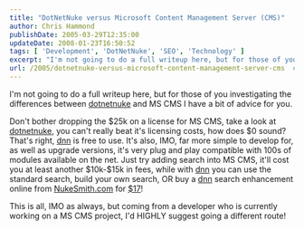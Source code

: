 ```yaml
---
title: "DotNetNuke versus Microsoft Content Management Server (CMS)"
author: Chris Hammond
publishDate: 2005-03-29T12:35:00
updateDate: 2008-01-23T16:50:52
tags: [ 'Development', 'DotNetNuke', 'SEO', 'Technology' ]
excerpt: "I'm not going to do a full writeup here, but for those of you investigating the differences between dotnetnuke and MS CMS I have a bit of advice for you. Don't bother dropping the $25k on a license for MS CMS, take a look at dotnetnuke, you can't really beat it's licensing costs, how does $0 sound? That's right, dnn is free to use. It's also, IMO, far more simple to develop for, as well as upgrade versions, it's very plug and play compatible with 100s of modules available on the net. Just try adding search into MS CMS, it'll cost you at least another $10k-$15k in fees, while with dnn you can use the standard search, build your own search, OR buy a dnn search enhancement online from NukeSmith.com for $17! This is all, IMO as always, but coming from a developer who is currently working on a MS CMS project, I'd HIGHLY suggest going a different..."
url: /2005/dotnetnuke-versus-microsoft-content-management-server-cms  # Use the generated URL with year
---
```

<P>I'm not going to do a full writeup here, but for those of you investigating the differences between <a title="DotNetNuke.com" href="https://www.dotnetnuke.com/" target="_blank">dotnetnuke</a> and MS CMS I have a bit of advice for you.</P> <P>Don't bother dropping the $25k on a license for MS CMS, take a look at <a title="DotNetNuke.com" href="https://www.dotnetnuke.com/" target="_blank">dotnetnuke</a>, you can't really beat it's licensing costs, how does $0 sound? That's right, <a title="DotNetNuke.com" href="https://www.dotnetnuke.com" target="_blank">dnn</a> is free to use. It's also, IMO, far more simple to develop for, as well as upgrade versions, it's very plug and play compatible with 100s of modules available on the net. Just try adding search into MS CMS, it'll cost you at least another $10k-$15k in fees, while with <a title="DotNetNuke.com" href="https://www.dotnetnuke.com" target="_blank">dnn</a> you can use the standard search, build your own search, OR buy a <a title="DotNetNuke.com" href="https://www.dotnetnuke.com" target="_blank">dnn</a> search enhancement online from <A href="https://www.nukesmith.com/">NukeSmith.com</A> for <A href="https://www.snowcovered.com/snowcovered2/Default.aspx?tabid=166&amp;CatalogItemID=1476">$17</A>!</P> <P>This is all, IMO as always, but coming from a developer who is currently working on a MS CMS project, I'd HIGHLY suggest going a different route!</P>

